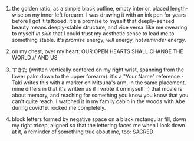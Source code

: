 1. the golden ratio, as a simple black outline, empty interior, placed length-wise on my inner left forearm. I was drawing it with an ink pen for years before I got it tattooed. it's a promise to myself that deeply-sensed beauty means deeply-stable structure, and vice versa. like me swearing to myself *in skin* that I could trust my aesthetic sense to lead me to something stable. it's *promise* energy, *will* energy, not *reminder* energy.

2. on my chest, over my heart: OUR OPEN HEARTS SHALL CHANGE THE WORLD // AND US

3. すきだ (written vertically centered on my right wrist, spanning from the lower palm down to the upper forearm). it's a "Your Name" reference - Taki writes this with a marker on Mitsuha's arm, in the same placement. mine differs in that it's written as if I wrote it on myself. :) that movie is about memory, and reaching for something you know you know that you can't quite reach. I watched it in my family cabin in the woods with Abe during covid19. rocked me completely.

4. block letters formed by negative space on a black rectangular fill, down my right tricep, aligned so that the lettering faces me when I look down at it, a reminder of something true about me, too: SACRED
